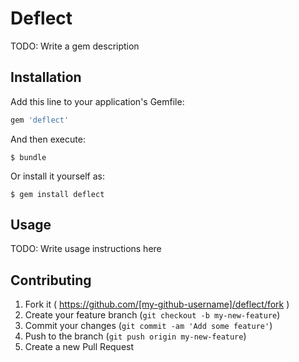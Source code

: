 # Deflect

TODO: Write a gem description

## Installation

Add this line to your application's Gemfile:

```ruby
gem 'deflect'
```

And then execute:

    $ bundle

Or install it yourself as:

    $ gem install deflect

## Usage

TODO: Write usage instructions here

## Contributing

1. Fork it ( https://github.com/[my-github-username]/deflect/fork )
2. Create your feature branch (`git checkout -b my-new-feature`)
3. Commit your changes (`git commit -am 'Add some feature'`)
4. Push to the branch (`git push origin my-new-feature`)
5. Create a new Pull Request
